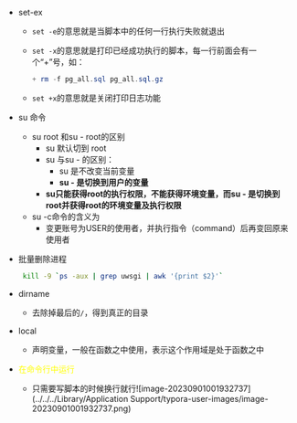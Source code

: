 - set-ex

  - `set -e`的意思就是当脚本中的任何一行执行失败就退出

  - `set -x`的意思就是打印已经成功执行的脚本，每一行前面会有一个“+”号，如：

    ```powershell
    + rm -f pg_all.sql pg_all.sql.gz
    ```

  - `set +x`的意思就是关闭打印日志功能

- su 命令

  - su root 和su - root的区别
    - su 默认切到 root
    - su 与su - 的区别：
      - su 是不改变当前变量
      - **su - 是切换到用户的变量**
    - **su只能获得root的执行权限，不能获得环境变量，而su - 是切换到root并获得root的环境变量及执行权限**
  - su -c命令的含义为
    - 变更账号为USER的使用者，并执行指令（command）后再变回原来使用者

- 批量删除进程

  ```bash
   kill -9 `ps -aux | grep uwsgi | awk '{print $2}'`
  ```


- dirname
  - 去除掉最后的`/`，得到真正的目录
- local
  - 声明变量，一般在函数之中使用，表示这个作用域是处于函数之中 
- <font color=yellow>在命令行中运行</font>
  
  - 只需要写脚本的时候换行就行![image-20230901001932737](../../../Library/Application Support/typora-user-images/image-20230901001932737.png)
  
